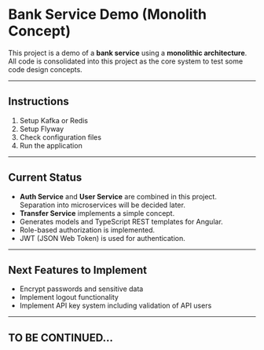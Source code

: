 # Bank Service Demo (Monolith Concept)

This project is a demo of a **bank service** using a **monolithic architecture**.  
All code is consolidated into this project as the core system to test some code design concepts.

---

## Instructions

1. Setup Kafka or Redis  
2. Setup Flyway  
3. Check configuration files  
4. Run the application

---

## Current Status

- **Auth Service** and **User Service** are combined in this project.  
  Separation into microservices will be decided later.  
- **Transfer Service** implements a simple concept.  
- Generates models and TypeScript REST templates for Angular.  
- Role-based authorization is implemented.  
- JWT (JSON Web Token) is used for authentication.

---

## Next Features to Implement

- Encrypt passwords and sensitive data  
- Implement logout functionality  
- Implement API key system including validation of API users

---

## TO BE CONTINUED...
